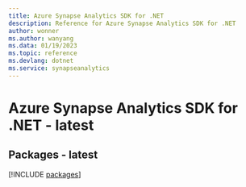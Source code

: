 ```yaml
---
title: Azure Synapse Analytics SDK for .NET
description: Reference for Azure Synapse Analytics SDK for .NET
author: wonner
ms.author: wanyang
ms.data: 01/19/2023
ms.topic: reference
ms.devlang: dotnet
ms.service: synapseanalytics
---
```

# Azure Synapse Analytics SDK for .NET - latest
## Packages - latest
[!INCLUDE [packages](synapse-analytics-index.md)]